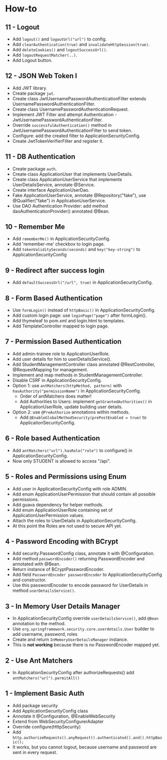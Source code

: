 How-to
======

11 - Logout
-----------
* Add `logout()` and `logoutUrl("url")` to config.
* Add `clearAuthentication(true)` and `invalidateHttpSession(true)`. 
* Add `deleteCookies()` and `logoutSuccessUrl()`. 
* Add `logoutRequestMatcher(..)`.
* Add Logout button.

12 - JSON Web Token I
---------------------
* Add JWT library.
* Create package `jwt`.
* Create class JwtUsernamePasswordAuthenticationFilter extends UsernamePasswordAuthenticationFilter.
* Create class UsernamePasswordAuthenticationRequest.
* Implement JWT Filter and attempt Authentication - JwtUsernamePasswordAuthenticationFilter.
* Override `successfulAuthentication()` method in JwtUsernamePasswordAuthenticationFilter to send token.
* Configure: add the created filter to ApplicationSecurityConfig.
* Create JwtTokenVerifierFilter and register it.

11 - DB Authentication
----------------------
* Create package `auth`.
* Create class ApplicationUser that implements UserDetails.
* Create class ApplicationUserService that implements UserDetailsService, annotate @Service.
* Create interface ApplicationUserDao. 
* Fake ApplicationUserService, annotate @Repository("fake"), use @Qualifier("fake") in ApplicationUserService.
* Use DAO Authentication Provider: add method daoAuthenticationProvider() annotated @Bean.

10 - Remember Me
----------------
* Add `rememberMe()` in ApplicationSecurityConfig.
* Add 'remember-me' checkbox to login page.
* Add `tokenValiditySeconds(seconds)` and `key("key-string")` to ApplicationSecurityConfig

9 - Redirect after success login
--------------------------------
* Add `defaultSuccessUrl("/url", true)` in ApplicationSecurityConfig.

8 - Form Based Authentication
-----------------------------
* Use `formLogin()` instead of `httpBasic()` in ApplicationSecurityConfig.
* Add custom login page: use `loginPage("page")` after formLogin().
* Add thymeleaf to pom.xml and login.html to templates.
* Add TemplateController mapped to login page.

7 - Permission Based Authentication
-----------------------------------
* Add admin-trainee role to ApplicationUserRole.
* Add user details for him to userDetailsService().
* Add StudentManagementController class annotated @RestController, @RequestMapping for management.
* Implement and map methods in StudentManagementController.
* Disable CSRF in ApplicationSecurityConfig.
* Option 1: use `antMatchers(httpMethod, pattern)` with `hasAuthority("permissionName")` in ApplicationSecurityConfig.
    * Order of antMatchers does matter!
    * Add Authorities to Users: implement `getGrantedAuthorities()` in ApplicationUserRole, update building user details.
* Option 2: use `@PreAuthorize` annotations within methods. 
    * Add `@EnableGlobalMethodSecurity(prePostEnabled = true)` to ApplicationSecurityConfig.

6 - Role based Authentication
-----------------------------
* Add `antMatchers("url").hasRole("role")` to configure() in ApplicationSecurityConfig.
* Now only STUDENT is allowed to access "/api".

5 - Roles and Permissions using Enum
------------------------------------
* Add user in ApplicationSecurityConfig with role ADMIN.
* Add enum ApplicationUserPermission that should contain all possible permissions.
* Add guava dependency for helper methods.
* Add enum ApplicationUserRole containing set of ApplicationUserPermission values.
* Attach the roles to UserDetails in ApplicationSecurityConfig.
* At this point the Roles are not used to secure API yet.

4 - Password Encoding with BCrypt
---------------------------------
* Add security.PasswordConfig class, annotate it with @Configuration.
* Add method `passwordEncoder()` returning PasswordEncoder and annotated with @Bean.
* Return instance of BCryptPasswordEncoder.
* Add field `PasswordEncoder passwordEncoder` to ApplicationSecurityConfig and constructor.
* Use this passwordEncoder to encode password for UserDetails in method `userDetailsService()`.

3 - In Memory User Details Manager
----------------------------------
* In ApplicationSecurityConfig override `userDetailsService()`, add `@Bean` annotation to the method.
* Use `org.springframework.security.core.userdetails.User` builder to add username, password, roles
* Create and return `InMemoryUserDetailsManager` instance.
* This is __not working__ because there is no PasswordEncoder mapped yet.

2 - Use Ant Matchers
--------------------
* In ApplicationSecurityConfig after authorizeRequests() add `antMatchers("url").permitAll()` 

1 - Implement Basic Auth
------------------------
* Add package security
* Add ApplicationSecurityConfig class 
* Annotate it @Configuration, @EnableWebSecurity
* Extend from WebSecurityConfigurerAdapter
* Override configure(HttpSecurity)
* Add `http.authorizeRequests().anyRequest().authenticated().and().httpBasic();`
* It works, but you cannot logout, because username and password are sent in every request.
